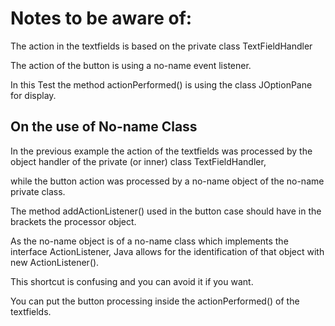 # Notes to be aware of:

The action in the textfields is based on the private class TextFieldHandler

The action of the button is using a no-name event listener. 

In this Test the method actionPerformed() is using the class JOptionPane for display.

## On the use of No-name Class

In the previous example the action of the textfields  was processed by the object handler of the private (or inner) class TextFieldHandler,

while the button action was processed by a no-name object of the no-name private class.

The method addActionListener() used in the button case should have in the brackets the processor object.  

As the no-name object is of a no-name class which implements the interface ActionListener, Java allows for the identification of that object with new ActionListener(). 

This shortcut is confusing and you can avoid it if you want. 

You can put the button processing inside the actionPerformed() of the textfields.

